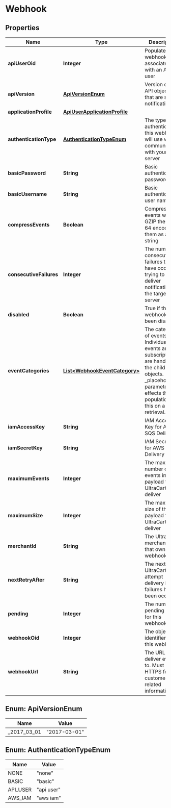 

# Webhook


## Properties

| Name | Type | Description | Notes |
|------------ | ------------- | ------------- | -------------|
|**apiUserOid** | **Integer** | Populated if webhook associated with an API user |  [optional] |
|**apiVersion** | [**ApiVersionEnum**](#ApiVersionEnum) | Version of the API objects that are sent in notifications |  [optional] |
|**applicationProfile** | [**ApiUserApplicationProfile**](ApiUserApplicationProfile.md) |  |  [optional] |
|**authenticationType** | [**AuthenticationTypeEnum**](#AuthenticationTypeEnum) | The type of authentication this webhook will use when communicating with your server |  [optional] |
|**basicPassword** | **String** | Basic authentication password |  [optional] |
|**basicUsername** | **String** | Basic authentication user name |  [optional] |
|**compressEvents** | **Boolean** | Compress events with GZIP then base 64 encode them as a string |  [optional] |
|**consecutiveFailures** | **Integer** | The number of consecutive failures that have occurred trying to deliver notifications to the target server |  [optional] |
|**disabled** | **Boolean** | True if the webhook has been disabled |  [optional] |
|**eventCategories** | [**List&lt;WebhookEventCategory&gt;**](WebhookEventCategory.md) | The categories of events.  Individual events and subscriptions are handled in the child objects.  _placeholders parameter effects the population of this on a retrieval. |  [optional] |
|**iamAccessKey** | **String** | IAM Access Key for AWS SQS Delivery |  [optional] |
|**iamSecretKey** | **String** | IAM Secret Key for AWS SQS Delivery |  [optional] |
|**maximumEvents** | **Integer** | The maximum number of events in the payload that UltraCart will deliver |  [optional] |
|**maximumSize** | **Integer** | The maximum size of the payload that UltraCart will deliver |  [optional] |
|**merchantId** | **String** | The UltraCart merchant ID that owns this webhook |  [optional] |
|**nextRetryAfter** | **String** | The next time UltraCart will attempt delivery if failures have been occurring |  [optional] |
|**pending** | **Integer** | The number of pending events for this webhook |  [optional] |
|**webhookOid** | **Integer** | The object identifier for this webhook |  [optional] |
|**webhookUrl** | **String** | The URL to deliver events to.  Must be HTTPS for customer related information. |  [optional] |



## Enum: ApiVersionEnum

| Name | Value |
|---- | -----|
| _2017_03_01 | &quot;2017-03-01&quot; |



## Enum: AuthenticationTypeEnum

| Name | Value |
|---- | -----|
| NONE | &quot;none&quot; |
| BASIC | &quot;basic&quot; |
| API_USER | &quot;api user&quot; |
| AWS_IAM | &quot;aws iam&quot; |



